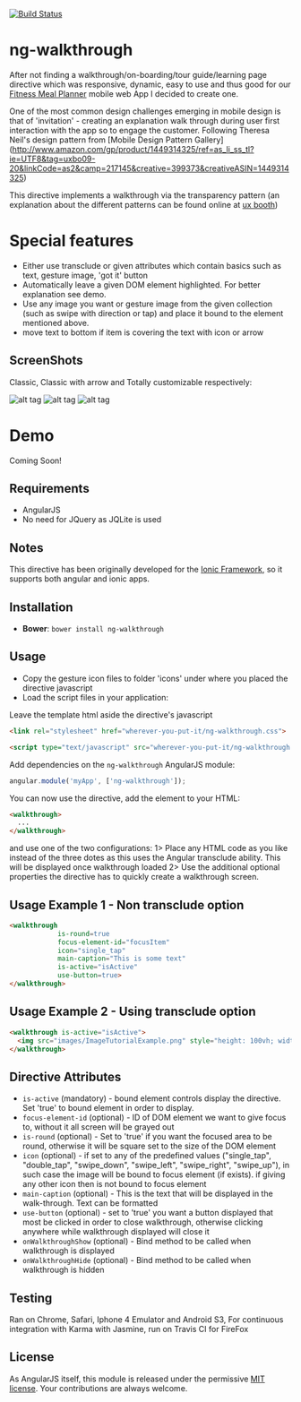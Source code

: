 [![Build Status](https://travis-ci.org/souly1/ng-walkthrough.svg?branch=master)](https://travis-ci.org/souly1/ng-walkthrough)

# ng-walkthrough

After not finding a walkthrough/on-boarding/tour guide/learning page directive which was responsive, dynamic, easy to use and thus good for our [Fitness Meal Planner](http://www.fitnessmealplanner.com) mobile web App I decided to create one.

One of the most common design challenges emerging in mobile design is that of 'invitation' - creating an explanation walk through during user first interaction with the app so to engage the customer.
Following Theresa Neil's design pattern from [Mobile Design Pattern Gallery] (http://www.amazon.com/gp/product/1449314325/ref=as_li_ss_tl?ie=UTF8&tag=uxbo09-20&linkCode=as2&camp=217145&creative=399373&creativeASIN=1449314325)

This directive implements a walkthrough via the transparency pattern (an explanation about the different patterns can be found online at [ux booth](http://www.uxbooth.com/articles/mobile-design-patterns/))

# Special features
 - Either use transclude or given attributes which contain basics such as text, gesture image, 'got it' button
 - Automatically leave a given DOM element highlighted. For better explanation see demo.
 - Use any image you want or gesture image from the given collection (such as swipe with direction or tap) and place it bound to the element mentioned above.
 - move text to bottom if item is covering the text with icon or arrow

## ScreenShots
Classic, Classic with arrow and Totally customizable respectively:

![alt tag](/screenshots/screenshot1.png)
![alt tag](/screenshots/screenshot2.png)
![alt tag](/screenshots/screenshot3.png)

# Demo

Coming Soon!

## Requirements

- AngularJS
- No need for JQuery as JQLite is used

## Notes

This directive has been originally developed for the [Ionic Framework](http://ionicframework.com), so it supports both angular and ionic apps.

## Installation

* **Bower**: `bower install ng-walkthrough`

## Usage

- Copy the gesture icon files to folder 'icons' under where you placed the directive javascript
- Load the script files in your application:

Leave the template html aside the directive's javascript

```html
<link rel="stylesheet" href="wherever-you-put-it/ng-walkthrough.css">

<script type="text/javascript" src="wherever-you-put-it/ng-walkthrough.js"></script>
```

Add dependencies on the `ng-walkthrough` AngularJS module:

```javascript
angular.module('myApp', ['ng-walkthrough']);
```
You can now use the directive, add the element to your HTML:
```html
<walkthrough>
  ...
</walkthrough>
```
and use one of the two configurations:
    1> Place any HTML code as you like instead of the three dotes as this uses the Angular transclude ability. This will be displayed once walkthrough loaded
    2> Use the additional optional properties the directive has to quickly create a walkthrough screen.

## Usage Example 1 - Non transclude option

```html
<walkthrough
            is-round=true
            focus-element-id="focusItem"
            icon="single_tap"
            main-caption="This is some text"
            is-active="isActive"
            use-button=true>
</walkthrough>
```

## Usage Example 2 - Using transclude option

```html
<walkthrough is-active="isActive">
  <img src="images/ImageTutorialExample.png" style="height: 100vh; width: 100%;">
</walkthrough>
```

## Directive Attributes

- `is-active` (mandatory) - bound element controls display the directive. Set 'true' to bound element in order to display.
- `focus-element-id` (optional) - ID of DOM element we want to give focus to, without it all screen will be grayed out
- `is-round` (optional) - Set to 'true' if you want the focused area to be round, otherwise it will be square set to the size of the DOM element
- `icon` (optional) - if set to any of the predefined values ("single_tap", "double_tap", "swipe_down", "swipe_left", "swipe_right", "swipe_up"), in such case the image will be bound to focus element (if exists). if giving any other icon then is not bound to focus element
- `main-caption` (optional) - This is the text that will be displayed in the walk-through. Text can be formatted
- `use-button` (optional) - set to 'true' you want a button displayed that most be clicked in order to close walkthrough, otherwise clicking anywhere while walkthrough displayed will close it
- `onWalkthroughShow` (optional) - Bind method to be called when walkthrough is displayed
- `onWalkthroughHide` (optional) - Bind method to be called when walkthrough is hidden

## Testing

Ran on Chrome, Safari, Iphone 4 Emulator and Android S3,
For continuous integration with Karma with Jasmine, run on Travis CI for FireFox

## License

As AngularJS itself, this module is released under the permissive [MIT license](http://revolunet.mit-license.org). Your contributions are always welcome.